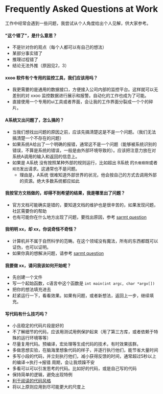 # Frequently Asked Questions at Work

工作中经常会遇到一些问题，我尝试从个人角度给出个人见解，供大家参考。 

#### "这个错了"，是什么意思？
- 不是针对你的观点（每个人都可以有自己的想法）
- 某部分事实错了
- 推理过程错了
- 结论无法外推（原因见2，3）

#### xxoo 软件有个专用的监控工具，我们应该用吗？
- 我更需要的是通用的数据接口，方便接入公司内部的监控平台。这样就可以无差别的对 xxoo 监控数据进行展示和报警。自动化的工作也成为了可能。
- 直接使用一个专用的ui工具或者界面，会让我的工作界面分裂成一个个的碎片。

#### A系统又出问题了，怎么搞的？
- 当我们想找出问题的原因之前，应该先搞清楚这是不是一个问题。（我们无法搞清楚一个不存在的问题）
- 如果系统A给出了一个明确的报错，通常这不是一个问题（能够被系统识别的错误，不算是系统的错误，一般是由外部环境导致的）。应该把注意力放在对系统A调用的输入和返回的信息上。
- 如果是 A系统 没有按照某种外部的规则运行，比如超出 B系统 的`负载极限`或者`规范`发出请求。这通常也不是问题。
  - 理由是，A系统 很难知道外部世界的状况，他会按自己的方式去调用外部的资源。绝大多数系统都应如此
 
  
#### 我按官方文档做的，却得不到希望的结果，我是哪里出了问题？
- 官方文档可能确实是错的，要知道文档的维护也是很辛苦的，如果发现问题，社区需要你的帮助
- 也有可能你在什么地方出现了问题，要找出原因，参考 [sarmt question](https://github.com/yubo/doc/blob/master/docs/smart_questions.md)
 
#### 我明明 xx，却 xx，你说奇怪不奇怪？
- 计算机并不属于自然科学的范畴。在这个领域没有魔法，所有的东西都既可以证伪，也可以证明。
- 如果你真的想解决问题，请参考 [sarmt question](https://github.com/yubo/doc/blob/master/docs/smart_questions.md)


#### 我要做 xx，请问我该如何开始呢？
- 先创建一个文件
- 写一个起始函数，c语言中这个函数是 `int main(int argc, char *argv[])`
- 把你的想法填充进去
- 赶紧运行一下，看看效果。如果有问题，或者新想法，返回上一步，继续填充。


#### 写代码有什么技巧吗？
- 小且稳定的代码片段是好的
- 不了解细节的代码，应该用测试用例保护起来（用了第三方库，或者依赖于特殊的运行环境等等）
- 尽量复用代码。预编译，宏处理等生成代码的技术，有时效果拔群。
- 多做思想实验，在脑海里想象代码的样子，并逐行执行他们，能节省大量时间
- 多写小段的代码，并立刻执行他们，减小获得反馈的时间，通常超过5秒以上的编译->执行->报错 周期，会让我烦躁不安
- 多看可以可以引发思考的代码。比如好的代码，或是自己写的代码
- 保持简单的逻辑，避免出现特例
- [利于阅读的代码风格](https://github.com/yubo/doc/blob/master/docs/coding_style.md)
- 将以上原则应用到尽可能更大的尺度上
